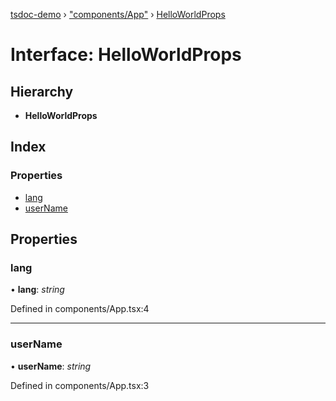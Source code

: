 [tsdoc-demo](../globals.md) › ["components/App"](../modules/_components_app_.md) › [HelloWorldProps](_components_app_.helloworldprops.md)

# Interface: HelloWorldProps

## Hierarchy

* **HelloWorldProps**

## Index

### Properties

* [lang](_components_app_.helloworldprops.md#lang)
* [userName](_components_app_.helloworldprops.md#username)

## Properties

###  lang

• **lang**: *string*

Defined in components/App.tsx:4

___

###  userName

• **userName**: *string*

Defined in components/App.tsx:3
